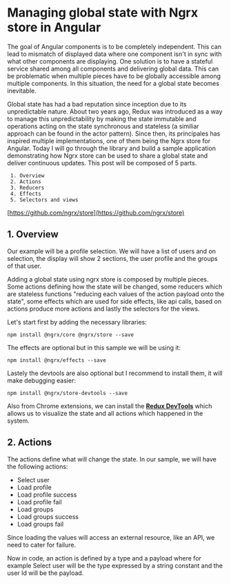 # Managing global state with Ngrx store in Angular

The goal of Angular components is to be completely independent. This can lead to mismatch of displayed data where one component isn't in sync with what other components are displaying. One solution is to have a stateful service shared among all components and delivering global data. This can be problematic when multiple pieces have to be globally accessible among multiple components. In this situation, the need for a global state becomes inevitable.

Global state has had a bad reputation since inception due to its unpredictable nature. 
About two years ago, Redux was introduced as a way to manage this unpredictability by making the state immutable and operations acting on the state synchronous and stateless (a similiar approach can be found in the actor pattern). 
Since then, its principales has inspired multiple implementations, one of them being the Ngrx store for Angular.
Today I will go through the library and build a sample application demonstrating how Ngrx store can be used to share a global state and deliver continuous updates. This post will be composed of 5 parts.

```
 1. Overview
 2. Actions
 3. Reducers
 4. Effects
 5. Selectors and views
```

[https://github.com/ngrx/store](https://github.com/ngrx/store)

## 1. Overview

Our example will be a profile selection. We will have a list of users and on selection, the display will show 2 sections, the user profile and the groups of that user.

Adding a global state using ngrx store is composed by multiple pieces. Some actions defining how the state will be changed, some reducers which are stateless functions "reducing each values of the action payload onto the state", some effects which are used for side effects, like api calls, based on actions produce more actions and lastly the selectors for the views.

Let's start first by adding the necessary libraries:

```
npm install @ngrx/core @ngrx/store --save
```

The effects are optional but in this sample we will be using it:

```
npm install @ngrx/effects --save
```

Lastely the devtools are also optional but I recommend to install them, it will make debugging easier:

```
npm install @ngrx/store-devtools --save
```

Also from Chrome extensions, we can install the [__Redux DevTools__](https://chrome.google.com/webstore/detail/redux-devtools/lmhkpmbekcpmknklioeibfkpmmfibljd?hl=en) which allows us to visualize the state and all actions which happened in the system.

## 2. Actions

The actions define what will change the state. In our sample, we will have the following actions:

 - Select user
 - Load profile
 - Load profile success
 - Load profile fail
 - Load groups
 - Load groups success
 - Load groups fail

Since loading the values will access an external resource, like an API, we need to cater for failure.

Now in code, an action is defined by a type and a payload where for example Select user will be the type expressed by a string constant and the user Id will be the payload.